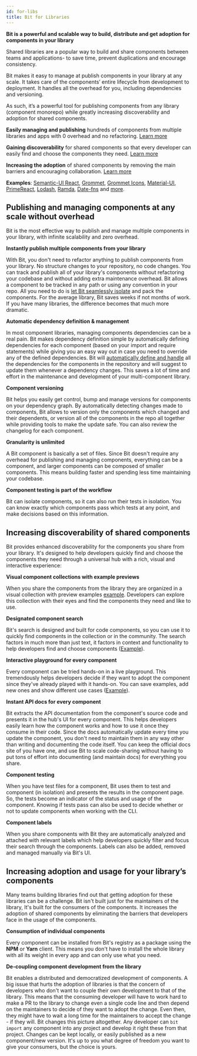 ```yaml
---
id: for-libs
title: Bit for Libraries
---
```


**Bit is a  powerful and scalable way to build, distribute and get adoption for components in your library**

Shared libraries are a popular way to build and share components between teams and applications- to save time, prevent duplications and encourage consistency.

Bit makes it easy to manage at publish components in your library at any scale. It takes care of the components’ entire lifecycle from development to deployment. It handles all the overhead for you, including dependencies and versioning.

As such, it’s a powerful tool for publishing components from any library (component monorepo) while greatly increasing discoverability and adoption for shared components.

**Easily managing and publishing** hundreds of components from multiple libraries and apps with 0 overhead and no refactoring. [Learn more](#publishing-and-managing-components-at-any-scale-without-overhead)

**Gaining discoverability** for shared components so that every developer can easily find and choose the components they need. [Learn more](#Increasing-discoverability-of-shared-components)

**Increasing the adoption** of shared components by removing the main barriers and encouraging collaboration. [Learn more](#increasing-adoption-and-usage-for-your-librarys-components)

**Examples**: [Semantic-UI React](https://bit.dev/semantic-org/semantic-ui-react), [Grommet](https://bit.dev/grommet/grommet), [Grommet Icons](https://bit.dev/grommet/grommet-icons), [Material-UI](https://bit.dev/mui-org/material-ui), [PrimeReact](https://bit.dev/primefaces/primereact), [Lodash](https://bit.dev/lodash/lodash), [Ramda](https://bit.dev/ramda/ramda), [Date-fns](https://bit.dev/date-fns/date-fns) and [more](https://bit.dev/collections).

## Publishing and managing components at any scale without overhead

Bit is the most effective way to publish and manage multiple components in your library, with infinite scalability and zero overhead.

**Instantly publish multiple components from your library**

With Bit, you don't need to refactor anything to publish components from your library. No structure changes to your repository, no code changes. You can track and publish all of your library's components without refactoring your codebase and without adding extra maintenance overhead. Bit allows a component to be tracked in any path or using any convention in your repo. All you need to do is [let Bit seamlessly isolate](https://docs.bit.dev/docs/add-and-isolate-components.html) and pack the components. For the average library, Bit saves weeks if not months of work. If you have many libraries, the difference becomes that much more dramatic.  

**Automatic dependency definition & management**

In most component libraries, managing components dependencies can be a real pain. Bit makes dependency definition simple by automatically defining dependencies for each component (based on your import and require statements) while giving you an easy way out in case you need to override any of the defined dependencies. Bit will [automatically define and handle](https://docs.bit.dev/docs/add-and-isolate-components) all the dependencies for the components in the repository and will suggest to update them whenever a dependency changes. This saves a lot of time and effort in the maintenance and development of your multi-component library.

**Component versioning**

Bit helps you easily get control, bump and manage versions for components on your dependency graph. By automatically detecting changes made to components, Bit allows to version only the components which changed and their dependents, or version all of the components in the repo all together while providing tools to make the update safe. You can also review the changelog for each component.

**Granularity is unlimited**

A Bit component is basically a set of files. Since Bit doesn't require any overhead for publishing and managing components, everything can be a component, and larger components can be composed of smaller components. This means building faster and spending less time maintaining your codebase.  

**Component testing is part of the workflow**

Bit can isolate components, so it can also run their tests in isolation. You can know exactly which components pass which tests at any point, and make decisions based on this information.

## Increasing discoverability of shared components

Bit provides enhanced discoverability for the components you share from your library. It's designed to help developers quickly find and choose the components they need through a universal hub with a rich, visual and interactive experience:

**Visual component collections with example previews**

When you share the components from the library they are organized in a visual collection with preview examples [example](https://bit.dev/grommet/grommet). Developers can explore this collection with their eyes and find the components they need and like to use.

**Designated component search**

Bit's search is designed and built for code components, so you can use it to quickly find components in the collection or in the community. The search factors in much more than just text, it factors in context and functionality to help developers find and choose components ([Example](https://bit.dev/components?q=loader)).

**Interactive playground for every component**

Every component can be tried hands-on in a live playground. This tremendously helps developers decide if they want to adopt the component since they've already played with it hands-on. You can save examples, add new ones and show different use cases ([Example](https://bit.dev/primefaces/primereact/chart)).

**Instant API docs for every component**

Bit extracts the API documentation from the component's source code and presents it in the hub's UI for every component. This helps developers easily learn how the component works and how to use it once they consume in their code. Since the docs automatically update every time you update the component, you don't need to maintain them in any way other than writing and documenting the code itself. You can keep the official docs site of you have one, and use Bit to scale code-sharing without having to put tons of effort into documenting (and maintain docs) for everything you share.

**Component testing**

When you have test files for a component, Bit uses them to test and component (in isolation) and presents the results in the component page. So, the tests become an indicator of the status and usage of the component. Knowing if tests pass can also be used to decide whether or not to update components when working with the CLI.

**Component labels**

When you share components with Bit they are automatically analyzed and attached with relevant labels which help developers quickly filter and focus their search through the components. Labels can also be added, removed and managed manually via Bit's UI.

## Increasing adoption and usage for your library’s components

Many teams building libraries find out that getting adoption for these libraries can be a challenge. Bit isn't built just for the maintainers of the library, It's built for the consumers of the components. It increases the adoption of shared components by eliminating the barriers that developers face in the usage of the components.

**Consumption of individual components**

Every component can be installed from Bit's registry as a package using the **NPM** or **Yarn** client. This means you don't have to install the whole library with all its weight in every app and can only use what you need.

**De-coupling component development from the library**

Bit enables a distributed and democratized development of components. A big issue that hurts the adoption of libraries is that the concern of developers who don't want to couple their own development to that of the library. This means that the consuming developer will have to work hard to make a PR to the library to change even a single code line and then depend on the maintainers to decide of they want to adopt the change. Even then, they might have to wait a long time for the maintainers to accept the change - if they will. Bit changes this picture altogether. Any developer can `bit import` any component into any project and develop it right these from that project. Changes can be kept locally, or easily published as a new component/new version. It's up to you what degree of freedom you want to give your consumers, but the choice is yours.

